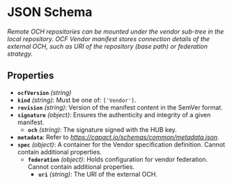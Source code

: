 # JSON Schema

*Remote OCH repositories can be mounted under the vendor sub-tree in the local repository. OCF Vendor manifest stores connection details of the external OCH, such as URI of the repository (base path) or federation strategy.*

## Properties

- **`ocfVersion`** *(string)*
- **`kind`** *(string)*: Must be one of: `['Vendor']`.
- **`revision`** *(string)*: Version of the manifest content in the SemVer format.
- **`signature`** *(object)*: Ensures the authenticity and integrity of a given manifest.
  - **`och`** *(string)*: The signature signed with the HUB key.
- **`metadata`**: Refer to *https://capact.io/schemas/common/metadata.json*.
- **`spec`** *(object)*: A container for the Vendor specification definition. Cannot contain additional properties.
  - **`federation`** *(object)*: Holds configuration for vendor federation. Cannot contain additional properties.
    - **`uri`** *(string)*: The URI of the external OCH.
